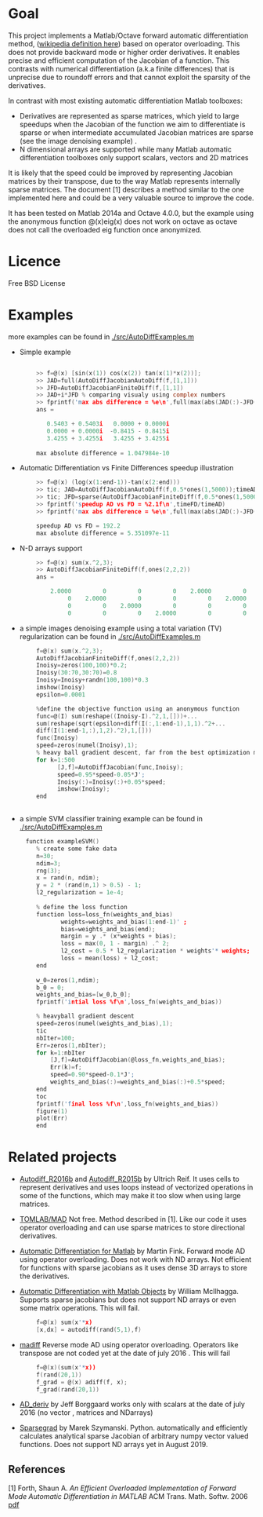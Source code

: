 # Goal
    
 This project implements a Matlab/Octave forward automatic differentiation method, ([wikipedia definition here](https://en.wikipedia.org/wiki/Automatic_differentiation#Forward_accumulation)) based
 on operator overloading. This does not provide backward mode or higher order derivatives. It enables precise and efficient
 computation of the Jacobian of a function. This contrasts with numerical differentiation (a.k.a finite differences) that is  unprecise due to roundoff errors and that cannot exploit the sparsity of the derivatives.
    
In contrast with most existing automatic differentiation Matlab toolboxes:

 * Derivatives are represented as sparse matrices, which yield to large speedups when the Jacobian of the function we aim to differentiate is sparse or when intermediate accumulated Jacobian matrices are sparse (see the image denoising example) .
 * N dimensional arrays are supported while many Matlab automatic
     differentiation toolboxes only support scalars, vectors and 2D matrices
 
It is likely that the speed could be improved by representing Jacobian matrices by
their transpose, due to the way Matlab represents internally sparse matrices. The document [1] describes a method similar to the one implemented here and could be a very valuable source to improve the code.
    
It has been tested on Matlab 2014a and Octave 4.0.0, but the example using the anonymous function @(x)eig(x) does not work on octave as octave does not call the overloaded eig function once anonymized.
    
# Licence
	
Free BSD License
 

  
# Examples

more examples can be found in [./src/AutoDiffExamples.m](./src/examplesSmall.m)

 * Simple example

```c

 		>> f=@(x) [sin(x(1)) cos(x(2)) tan(x(1)*x(2))];
 		>> JAD=full(AutoDiffJacobianAutoDiff(f,[1,1]))
 		>> JFD=AutoDiffJacobianFiniteDiff(f,[1,1])
		>> JAD+i*JFD % comparing visualy using complex numbers
		>> fprintf('max abs difference = %e\n',full(max(abs(JAD(:)-JFD(:)))));
		ans =

		   0.5403 + 0.5403i   0.0000 + 0.0000i
		   0.0000 + 0.0000i  -0.8415 - 0.8415i
		   3.4255 + 3.4255i   3.4255 + 3.4255i
		
		max absolute difference = 1.047984e-10
```

	 
 * Automatic Differentiation vs Finite Differences speedup illustration 
```c
		>> f=@(x) (log(x(1:end-1))-tan(x(2:end)))
		>> tic; JAD=AutoDiffJacobianAutoDiff(f,0.5*ones(1,5000));timeAD=toc;
		>> tic; JFD=sparse(AutoDiffJacobianFiniteDiff(f,0.5*ones(1,5000)));timeFD=toc;
		>> fprintf('speedup AD vs FD = %2.1f\n',timeFD/timeAD)
		>> fprintf('max abs difference = %e\n',full(max(abs(JAD(:)-JFD(:)))));

		speedup AD vs FD = 192.2
		max absolute difference = 5.351097e-11
```


 * N-D arrays support
```c
	 	>> f=@(x) sum(x.^2,3);
	 	>> AutoDiffJacobianFiniteDiff(f,ones(2,2,2))
		ans =

		    2.0000         0         0         0    2.0000         0         0         0
		         0    2.0000         0         0         0    2.0000         0         0
		         0         0    2.0000         0         0         0    2.0000         0
		         0         0         0    2.0000         0         0         0    2.0000

```
* a simple images denoising example using a total variation (TV) regularization can be found in  [./src/AutoDiffExamples.m](./src/exampleDenoise.m)
```c
	 	f=@(x) sum(x.^2,3);
	 	AutoDiffJacobianFiniteDiff(f,ones(2,2,2))
	 	Inoisy=zeros(100,100)*0.2;
	 	Inoisy(30:70,30:70)=0.8 
	 	Inoisy=Inoisy+randn(100,100)*0.3
	 	imshow(Inoisy)
	 	epsilon=0.0001

	 	%define the objective function using an anonymous function
	 	func=@(I) sum(reshape((Inoisy-I).^2,1,[]))+...
	 	sum(reshape(sqrt(epsilon+diff(I(:,1:end-1),1,1).^2+...
	 	diff(I(1:end-1,:),1,2).^2),1,[]))
	 	func(Inoisy)
	 	speed=zeros(numel(Inoisy),1);
	 	% heavy ball gradient descent, far from the best optimization method but simple
	 	for k=1:500
 	 	      [J,f]=AutoDiffJacobian(func,Inoisy);
	 	      speed=0.95*speed-0.05*J';
	 	      Inoisy(:)=Inoisy(:)+0.05*speed;
	 	      imshow(Inoisy);
	 	end
	 	

```
* a simple SVM classifier training example can be found in  [./src/AutoDiffExamples.m](./src/exampleSVM.m)
```c
	 function exampleSVM()
	 	% create some fake data
	 	n=30;
	 	ndim=3;
	 	rng(3);
	 	x = rand(n, ndim);	 	
	 	y = 2 * (rand(n,1) > 0.5) - 1;
	 	l2_regularization = 1e-4;
	 	 
	 	% define the loss function
	 	function loss=loss_fn(weights_and_bias)
	 	       weights=weights_and_bias(1:end-1)' ;
	 	       bias=weights_and_bias(end);
	 	       margin = y .* (x*weights + bias);
	 	       loss = max(0, 1 - margin) .^ 2;
	 	       l2_cost = 0.5 * l2_regularization * weights'* weights;
	 	       loss = mean(loss) + l2_cost;
	 	end
 
	 	w_0=zeros(1,ndim);
	 	b_0 = 0;
	 	weights_and_bias=[w_0,b_0];	 	
	 	fprintf('intial loss %f\n',loss_fn(weights_and_bias))

	 	% heavyball gradient descent
	 	speed=zeros(numel(weights_and_bias),1);
	 	tic
	 	nbIter=100;
	 	Err=zeros(1,nbIter);
	 	for k=1:nbIter
	 	    [J,f]=AutoDiffJacobian(@loss_fn,weights_and_bias);
	 	    Err(k)=f;
	 	    speed=0.90*speed-0.1*J';
	 	    weights_and_bias(:)=weights_and_bias(:)+0.5*speed;
	 	end
	 	toc
	 	fprintf('final loss %f\n',loss_fn(weights_and_bias))
	 	figure(1)
	 	plot(Err)
	 	end
```
# Related projects
* [Autodiff_R2016b](https://uk.mathworks.com/matlabcentral/fileexchange/61849-autodiff_r2016b) and [Autodiff_R2015b](http://mathworks.com/matlabcentral/fileexchange/56856-autodiff) by Ultrich Reif. It uses cells to represent derivatives and uses loops instead of vectorized operations in some of the functions, which may make it  too slow when using large matrices.

*  [TOMLAB/MAD](http://tomopt.com/tomlab/products/mad/)   Not free. Method described in [1]. Like our code it uses operator overloading and can use sparse matrices to store directional derivatives.

* [Automatic Differentiation for Matlab](http://www.mathworks.com/matlabcentral/fileexchange/15235-automatic-differentiation-for-matlab/) by Martin Fink.
  Forward mode AD using operator overloading. Does not work with ND arrays. Not efficient for functions with sparse jacobians as it uses dense 3D arrays to store the derivatives.



* [Automatic Differentiation with Matlab Objects](http://mathworks.com/matlabcentral/fileexchange/26807-automatic-differentiation-with-matlab-objects) by William Mcllhagga. Supports sparse jacobians but does not support ND arrays or even some matrix operations. This will fail.
```c	 	
	 	f=@(x) sum(x'*x)
	 	[x,dx] = autodiff(rand(5,1),f)

```
* [madiff](https://github.com/gaika/madiff)
  Reverse mode AD using operator overloading. Operators like transpose are not coded yet  at the date of july 2016 . This will fail
```c	 	
	 	f=@(x)(sum(x'*x))
	 	f(rand(20,1))
	 	f_grad = @(x) adiff(f, x);
	 	f_grad(rand(20,1))

```

   
* [AD_deriv](https://github.com/jborggaard/AD_Deriv) by Jeff Borggaard
  works only with scalars at the date of july 2016 (no vector , matrices and NDarrays)
  
* [Sparsegrad](https://pypi.org/project/sparsegrad/) by Marek Szymanski. Python. automatically and efficiently calculates analytical sparse Jacobian of arbitrary numpy vector valued functions. Does not support ND arrays yet in August 2019.


## References

[1] Forth, Shaun A. *An Efficient Overloaded Implementation of Forward Mode Automatic Differentiation in MATLAB*
ACM Trans. Math. Softw. 2006 [pdf](https://core.ac.uk/download/files/23/139791.pdf)
